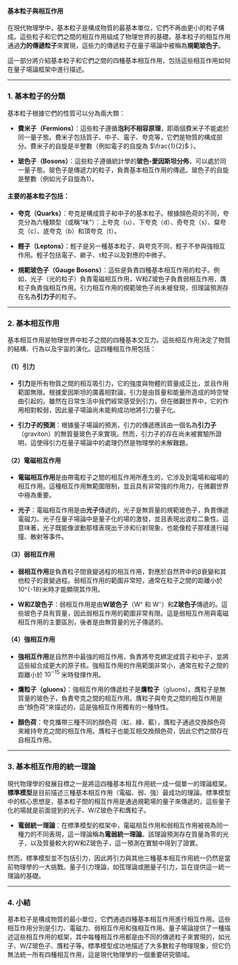 #### 基本粒子與相互作用

在現代物理學中，基本粒子是構成物質的最基本單位，它們不再由更小的粒子構成。這些粒子和它們之間的相互作用組成了物理世界的基礎。基本粒子的相互作用通過**力的傳遞粒子**來實現，這些力的傳遞粒子在量子場論中被稱為**規範玻色子**。

這一部分將介紹基本粒子和它們之間的四種基本相互作用，包括這些相互作用如何在量子場論框架中進行描述。

---

### **1. 基本粒子的分類**

基本粒子根據它們的性質可以分為兩大類：

- **費米子（Fermions）**：這些粒子遵循**泡利不相容原理**，即兩個費米子不能處於同一量子態。費米子包括質子、中子、電子、夸克等，它們是物質的構成部分。費米子的自旋是半整數（例如電子的自旋為  $`\frac{1}{2}`$ ）。
  
- **玻色子（Bosons）**：這些粒子遵循統計學的**玻色-愛因斯坦分佈**，可以處於同一量子態。玻色子是傳遞力的粒子，負責基本相互作用的傳遞。玻色子的自旋是整數（例如光子自旋為1）。

#### 主要的基本粒子包括：

- **夸克（Quarks）**：夸克是構成質子和中子的基本粒子。根據顏色荷的不同，夸克分為六種類型（或稱“味”）：上夸克（u）、下夸克（d）、奇夸克（s）、粲夸克（c）、底夸克（b）和頂夸克（t）。

- **輕子（Leptons）**：輕子是另一種基本粒子，與夸克不同，輕子不參與強相互作用。輕子包括電子、緲子、τ粒子以及對應的中微子。

- **規範玻色子（Gauge Bosons）**：這些是負責四種基本相互作用的粒子。例如，光子（光的粒子）負責電磁相互作用，W和Z玻色子負責弱相互作用，膺粒子負責強相互作用。引力相互作用的規範玻色子尚未被發現，但理論預測存在名為**引力子**的粒子。

---

### **2. 基本相互作用**

基本相互作用是物理世界中粒子之間的四種基本交互力。這些相互作用決定了物質的結構、行為以及宇宙的演化。這四種相互作用包括：

#### **（1）引力**

- **引力**是所有物質之間的相互吸引力，它的強度與物體的質量成正比，並且作用範圍無限。根據愛因斯坦的廣義相對論，引力是由質量和能量所造成的時空彎曲引起的。雖然在日常生活中我們經常感受到引力，但在微觀世界中，它的作用相對較弱，因此量子場論尚未能夠成功地將引力量子化。

- **引力子的預測**：根據量子場論的預測，引力的傳遞應該由一個名為**引力子**（graviton）的無質量玻色子來實現。然而，引力子的存在尚未被實驗所證明，這使得引力在量子場論中的處理仍然是物理學的未解難題。

#### **（2）電磁相互作用**

- **電磁相互作用**是由帶電粒子之間的相互作用所產生的，它涉及到電場和磁場的相互作用。這種相互作用無範圍限制，並且具有非常強的作用力，在微觀世界中極為重要。

- **光子**：電磁相互作用是由**光子**傳遞的，光子是無質量的規範玻色子，負責傳遞電磁力。光子在量子場論中是量子化的場的激發，並且表現出波粒二象性。這意味著，光子既能像波動那樣表現出干涉和衍射現象，也能像粒子那樣進行碰撞、散射等事件。

#### **（3）弱相互作用**

- **弱相互作用**是負責粒子間衰變過程的相互作用，對應於自然界中的β衰變和其他粒子的衰變過程。弱相互作用的範圍非常短，通常在粒子之間的距離小於10^{-18}米時才能顯現其作用。

- **W和Z玻色子**：弱相互作用是由**W玻色子**（W⁺ 和 W⁻）和**Z玻色子**傳遞的。這些玻色子具有質量，因此弱相互作用的範圍非常有限。這是弱相互作用與電磁相互作用的主要區別，後者是由無質量的光子傳遞的。

#### **（4）強相互作用**

- **強相互作用**是自然界中最強的相互作用，負責將夸克綁定成質子和中子，並將這些組合成更大的原子核。強相互作用的作用範圍非常小，通常在粒子之間的距離小於  $`10^{-15}`$  米時發揮作用。

- **膺粒子（gluons）**：強相互作用的傳遞粒子是**膺粒子**（gluons）。膺粒子是無質量的玻色子，負責夸克之間的相互作用。膺粒子與夸克之間的相互作用是由“顏色荷”來描述的，這是強相互作用獨有的一種特性。

- **顏色荷**：夸克攜帶三種不同的顏色荷（紅、綠、藍），膺粒子通過交換顏色荷來維持夸克之間的相互作用。膺粒子也能互相交換顏色荷，因此它們之間存在自相互作用。

---

### **3. 基本相互作用的統一理論**

現代物理學的發展目標之一是將這四種基本相互作用統一成一個單一的理論框架。**標準模型**是目前描述三種基本相互作用（電磁、弱、強）最成功的理論。標準模型中的核心思想是，基本粒子間的相互作用是通過規範場的量子來傳遞的，這些量子化的場就是前面提到的光子、W/Z玻色子和膺粒子。

- **電弱統一理論**：在標準模型的框架中，電磁相互作用和弱相互作用被視為同一種力的不同表現，這一理論稱為**電弱統一理論**。該理論預測存在質量為零的光子，以及質量較大的W和Z玻色子，這一預測在實驗中得到了證實。

然而，標準模型並不包括引力，因此將引力與其他三種基本相互作用統一仍然是當前物理學的一大挑戰。量子引力理論，如弦理論或圈量子引力，旨在提供這一統一理論的基礎。

---

### **4. 小結**

基本粒子是構成物質的最小單位，它們通過四種基本相互作用進行相互作用。這些相互作用分別是引力、電磁力、弱相互作用和強相互作用。量子場論提供了一種描述這些相互作用的框架，其中每種相互作用都是由不同的傳遞粒子來實現的，如光子、W/Z玻色子、膺粒子等。標準模型成功地描述了大多數粒子物理現象，但它仍無法統一所有四種相互作用，這是現代物理學的一個重要研究領域。
